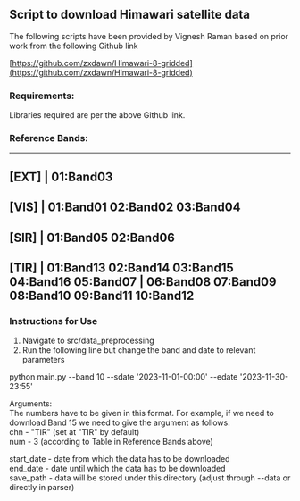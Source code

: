 ## Script to download Himawari satellite data 

The following scripts have been provided by Vignesh Raman based on prior work from the following Github link

[https://github.com/zxdawn/Himawari-8-gridded](https://github.com/zxdawn/Himawari-8-gridded)

### Requirements:

Libraries required are per the above Github link. 
    	
    
### Reference Bands:

-----------------------------------
[EXT] | 01:Band03
-----------------------------------
[VIS] | 01:Band01 02:Band02 03:Band04
-----------------------------------
[SIR] | 01:Band05 02:Band06
-----------------------------------
[TIR] | 01:Band13 02:Band14 03:Band15 04:Band16 05:Band07
      | 06:Band08 07:Band09 08:Band10 09:Band11 10:Band12
-----------------------------------


### Instructions for Use

1. Navigate to src/data_preprocessing
2. Run the following line but change the band and date to relevant parameters 
   
python main.py --band 10 --sdate '2023-11-01-00:00' --edate '2023-11-30-23:55'


Arguments: </br>
The numbers have to be given in this format. For example, if we need to download Band 15 we need to give the argument as follows: </br>
	chn - "TIR"  (set at "TIR" by default) </br>
	num - 3  (according to Table in Reference Bands above) </br>
	
start_date - date from which the data has to be downloaded </br>
end_date - date until which the data has to be downloaded </br>
save_path - data will be stored under this directory (adjust through --data or directly in parser)
